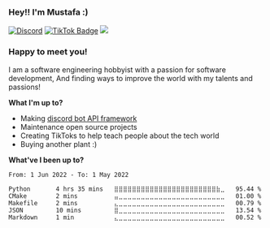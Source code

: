 ### Hey!! I'm Mustafa :) 

[![Discord](https://img.shields.io/badge/Discord-Join!-blue)](https://discord.gg/g65AqbPK6g)
[![TikTok Badge](https://img.shields.io/badge/TikTok-Follow-6a0dad)](https://www.tiktok.com/@ma24th?)
![](https://visitor-badge.glitch.me/badge?page_id=ma24th)

### Happy to meet you! &nbsp; 

I am a software engineering hobbyist with a passion for software development, 
And finding ways to improve the world with my talents and passions!

**What I'm up to?**

- Making [discord bot API framework](https://github.com/MA24th/ddbotapi)
- Maintenance open source projects
- Creating TikToks to help teach people about the tech world
- Buying another plant :)

**What've I been up to?** 

<!--START_SECTION:waka-->

```text
From: 1 Jun 2022 - To: 1 May 2022

Python       4 hrs 35 mins   ⣿⣿⣿⣿⣿⣿⣿⣿⣿⣿⣿⣿⣿⣿⣿⣿⣿⣿⣿⣿⣿⣿⣿⣷⣀   95.44 %
CMake        2 mins          ⣤⣀⣀⣀⣀⣀⣀⣀⣀⣀⣀⣀⣀⣀⣀⣀⣀⣀⣀⣀⣀⣀⣀⣀⣀   01.00 %
Makefile     2 mins          ⣄⣀⣀⣀⣀⣀⣀⣀⣀⣀⣀⣀⣀⣀⣀⣀⣀⣀⣀⣀⣀⣀⣀⣀⣀   00.79 %
JSON         10 mins         ⣿⣀⣀⣀⣀⣀⣀⣀⣀⣀⣀⣀⣀⣀⣀⣀⣀⣀⣀⣀⣀⣀⣀⣀⣀   13.54 %
Markdown     1 min           ⣄⣀⣀⣀⣀⣀⣀⣀⣀⣀⣀⣀⣀⣀⣀⣀⣀⣀⣀⣀⣀⣀⣀⣀⣀   00.52 %
```

<!--END_SECTION:waka-->
